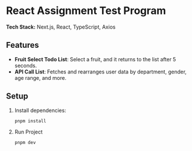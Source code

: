 # React Assignment Test Program

**Tech Stack:** Next.js, React, TypeScript, Axios

## Features

- **Fruit Select Todo List**: Select a fruit, and it returns to the list after 5 seconds.
- **API Call List**: Fetches and rearranges user data by department, gender, age range, and more.

## Setup

1. Install dependencies:
   ```bash
   pnpm install
2. Run Project
   ```bash
   pnpm dev
   
